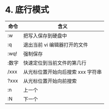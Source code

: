 # 4. 底行模式

| 命令  | 含义                              |
| ----- | --------------------------------- |
| :w    | 把写入保存到硬盘中                |
| :q    | 退出当前 vi 编辑器打开的文件      |
| :wq!  | 强制保存                          |
| :数字 | 快速定位到当前文件的第几行        |
| /xxx  | 从光标位置开始向后搜索 xxx 字符串 |
| ?xxx  | 从光标位置开始向前搜索            |
| :n    | 上一个                            |
| :N    | 下一个                            |
